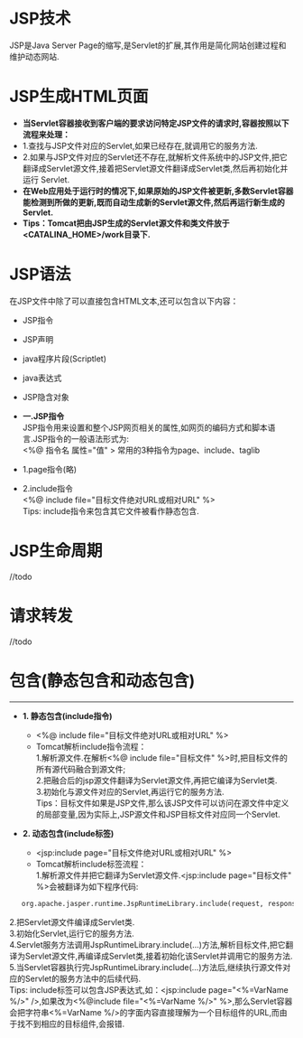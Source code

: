 # JSP技术
JSP是Java Server Page的缩写,是Servlet的扩展,其作用是简化网站创建过程和维护动态网站.

# JSP生成HTML页面
* **当Servlet容器接收到客户端的要求访问特定JSP文件的请求时,容器按照以下流程来处理：**
* 1.查找与JSP文件对应的Servlet,如果已经存在,就调用它的服务方法.
* 2.如果与JSP文件对应的Servlet还不存在,就解析文件系统中的JSP文件,把它翻译成Servlet源文件,接着把Servlet源文件翻译成Servlet类,然后再初始化并运行        Servlet.
* **在Web应用处于运行时的情况下,如果原始的JSP文件被更新,多数Servlet容器能检测到所做的更新,既而自动生成新的Servlet源文件,然后再运行新生成的Servlet.**
* **Tips：Tomcat把由JSP生成的Servlet源文件和类文件放于<CATALINA_HOME>/work目录下.**

# JSP语法
在JSP文件中除了可以直接包含HTML文本,还可以包含以下内容：
* JSP指令
* JSP声明
* java程序片段(Scriptlet)
* java表达式
* JSP隐含对象

* **一.JSP指令**  
  JSP指令用来设置和整个JSP网页相关的属性,如网页的编码方式和脚本语言.JSP指令的一般语法形式为:  
<%@ 指令名 属性="值" > 
  常用的3种指令为page、include、taglib
* 1.page指令(略) 
* 2.include指令  
  <%@ include file="目标文件绝对URL或相对URL" %>  
  Tips: include指令来包含其它文件被看作静态包含.

# JSP生命周期
  //todo

# 请求转发
  //todo
  
# 包含(静态包含和动态包含)
---
* **1. 静态包含(include指令)**  
  * <%@ include file="目标文件绝对URL或相对URL" %> 
  * Tomcat解析include指令流程：  
    1.解析源文件.在解析<%@ include file="目标文件" %>时,把目标文件的所有源代码融合到源文件;  
    2.把融合后的jsp源文件翻译为Servlet源文件,再把它编译为Servlet类.  
    3.初始化与源文件对应的Servlet,再运行它的服务方法.  
    Tips：目标文件如果是JSP文件,那么该JSP文件可以访问在源文件中定义的局部变量,因为实际上,JSP源文件和JSP目标文件对应同一个Servlet.  
    
* **2. 动态包含(include标签)**  
  * <jsp:include page="目标文件绝对URL或相对URL" %>  
  * Tomcat解析include标签流程：  
    1.解析源文件并把它翻译为Servlet源文件.<jsp:include page="目标文件" %>会被翻译为如下程序代码:
    
```html
   org.apache.jasper.runtime.JspRuntimeLibrary.include(request, response, "目标文件", out, false);
```

   2.把Servlet源文件编译成Servlet类.  
   3.初始化Servlet,运行它的服务方法.  
   4.Servlet服务方法调用JspRuntimeLibrary.include(...)方法,解析目标文件,把它翻译为Servlet源文件,再编译成Servlet类,接着初始化该Servlet并调用它的服务方法.  
   5.当Servlet容器执行完JspRuntimeLibrary.include(...)方法后,继续执行源文件对应的Servlet的服务方法中的后续代码.  
   Tips: include标签可以包含JSP表达式,如：<jsp:include page="<%=VarName %/>" />,如果改为<%@include file="<%=VarName %/>" %>,那么Servlet容器会把字符串<%=VarName %/>的字面内容直接理解为一个目标组件的URL,而由于找不到相应的目标组件,会报错.










  

